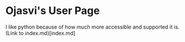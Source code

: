 # Ojasvi's User Page
I like python because of how much more accessible and supported it is.
(Link to index.md)[index.md]
